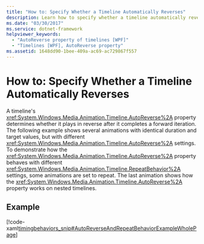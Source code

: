 ```yaml
---
title: "How to: Specify Whether a Timeline Automatically Reverses"
description: Learn how to specify whether a timeline automatically reverses after it completes a forward iteration.
ms.date: "03/30/2017"
ms.service: dotnet-framework
helpviewer_keywords:
  - "AutoReverse property of timelines [WPF]"
  - "Timelines [WPF], AutoReverse property"
ms.assetid: 1648dd90-1bee-409a-ac69-ac729867f557
---
```

# How to: Specify Whether a Timeline Automatically Reverses

A timeline's <xref:System.Windows.Media.Animation.Timeline.AutoReverse%2A> property determines whether it plays in reverse after it completes a forward iteration. The following example shows several animations with identical duration and target values, but with different <xref:System.Windows.Media.Animation.Timeline.AutoReverse%2A> settings. To demonstrate how the <xref:System.Windows.Media.Animation.Timeline.AutoReverse%2A> property behaves with different <xref:System.Windows.Media.Animation.Timeline.RepeatBehavior%2A> settings, some animations are set to repeat. The last animation shows how the <xref:System.Windows.Media.Animation.Timeline.AutoReverse%2A> property works on nested timelines.

## Example

[!code-xaml[timingbehaviors_snip#AutoReverseAndRepeatBehaviorExampleWholePage](~/samples/snippets/csharp/VS_Snippets_Wpf/timingbehaviors_snip/CSharp/AutoReverseExample.xaml#autoreverseandrepeatbehaviorexamplewholepage)]
